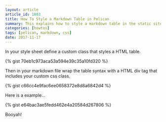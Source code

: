 ```yaml
---
layout: article
article_id: 1003
title: How To Style a Markdown Table in Pelican
summary: This explains how to style a markdown table in the static site generator pelican.
categories: [howtos]
tags: [pelican, markdown, css]
date: 2017-11-17
---
```


In your style sheet define a custom class that styles a HTML table.

{% gist 70eb1c973aca53a594e39c35a10fd320 %}

Then in your markdown file wrap the table syntax with a HTML div tag that includes your custom css class.

{% gist c66cc4e9fac6ee0658372e8d8a6842d4 %}

Here is a example...

{% gist e64bac3ae5fedd462e4a20584d267806 %}

Booyah!